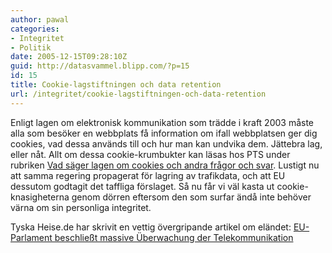 ```yaml
---
author: pawal
categories:
- Integritet
- Politik
date: 2005-12-15T09:28:10Z
guid: http://datasvammel.blipp.com/?p=15
id: 15
title: Cookie-lagstiftningen och data retention
url: /integritet/cookie-lagstiftningen-och-data-retention
---
```


Enligt lagen om elektronisk kommunikation som trädde i kraft 2003 måste alla som besöker en webbplats få information om ifall webbplatsen ger dig cookies, vad dessa används till och hur man kan undvika dem. Jättebra lag, eller nåt. Allt om dessa cookie-krumbukter kan läsas hos PTS under rubriken <a href="http://www.pts.se/Sidor/sida.asp?SectionId=1930">Vad säger lagen om cookies och andra frågor och svar</a>. Lustigt nu att samma regering propagerat för lagring av trafikdata, och att EU dessutom godtagit det taffliga förslaget. Så nu får vi väl kasta ut cookie-knasigheterna genom dörren eftersom den som surfar ändå inte behöver värna om sin personliga integritet.

Tyska Heise.de har skrivit en vettig övergripande artikel om eländet: <a href="http://www.heise.de/newsticker/meldung/67358">EU-Parlament beschließt massive Überwachung der Telekommunikation</a>